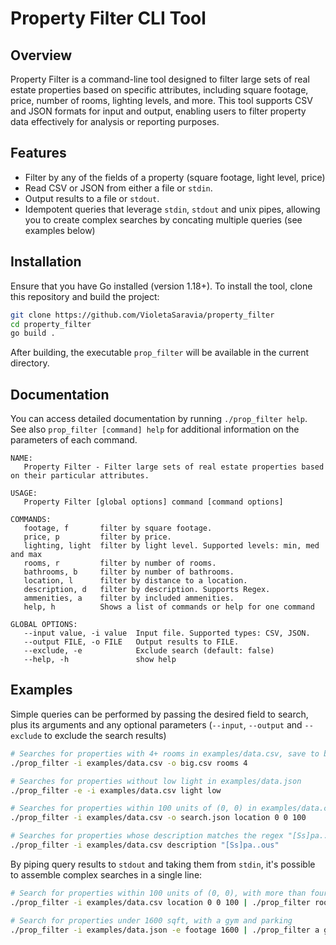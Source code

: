 # Property Filter CLI Tool
## Overview
Property Filter is a command-line tool designed to filter large sets of real estate properties based on specific attributes, including square footage, price, number of rooms, lighting levels, and more. This tool supports CSV and JSON formats for input and output, enabling users to filter property data effectively for analysis or reporting purposes.

## Features
* Filter by any of the fields of a property (square footage, light level, price)
* Read CSV or JSON from either a file or `stdin`.
* Output results to a file or `stdout`.
* Idempotent queries that leverage `stdin`, `stdout` and unix pipes, allowing you to create complex searches by concating multiple queries (see examples below)

## Installation
Ensure that you have Go installed (version 1.18+). To install the tool, clone this repository and build the project:

```bash
git clone https://github.com/VioletaSaravia/property_filter
cd property_filter
go build .
```

After building, the executable `prop_filter` will be available in the current directory. 

## Documentation

You can access detailed documentation by running `./prop_filter help`. See also `prop_filter [command] help` for additional information on the parameters of each command.

```text
NAME:
   Property Filter - Filter large sets of real estate properties based on their particular attributes.

USAGE:
   Property Filter [global options] command [command options]

COMMANDS:
   footage, f       filter by square footage.
   price, p         filter by price.
   lighting, light  filter by light level. Supported levels: min, med and max
   rooms, r         filter by number of rooms.
   bathrooms, b     filter by number of bathrooms.
   location, l      filter by distance to a location.
   description, d   filter by description. Supports Regex.
   ammenities, a    filter by included ammenities.
   help, h          Shows a list of commands or help for one command

GLOBAL OPTIONS:
   --input value, -i value  Input file. Supported types: CSV, JSON.
   --output FILE, -o FILE   Output results to FILE.
   --exclude, -e            Exclude search (default: false)
   --help, -h               show help
```

## Examples

Simple queries can be performed by passing the desired field to search, plus its arguments and any optional parameters (`--input`, `--output` and `--exclude` to exclude the search results)

```bash
# Searches for properties with 4+ rooms in examples/data.csv, save to big.csv
./prop_filter -i examples/data.csv -o big.csv rooms 4

# Searches for properties without low light in examples/data.json
./prop_filter -e -i examples/data.csv light low

# Searches for properties within 100 units of (0, 0) in examples/data.csv, save to search.json
./prop_filter -i examples/data.csv -o search.json location 0 0 100

# Searches for properties whose description matches the regex "[Ss]pa..ous" in examples/data.csv
./prop_filter -i examples/data.csv description "[Ss]pa..ous"
```

By piping query results to `stdout` and taking them from `stdin`, it's possible to assemble complex searches in a single line:

```bash
# Search for properties within 100 units of (0, 0), with more than four rooms and a pool, save to search.csv
./prop_filter -i examples/data.csv location 0 0 100 | ./prop_filter rooms 4 | ./prop_filter -o search.csv a pool

# Search for properties under 1600 sqft, with a gym and parking
./prop_filter -i examples/data.json -e footage 1600 | ./prop_filter a gym | ./prop_filter a parking
```